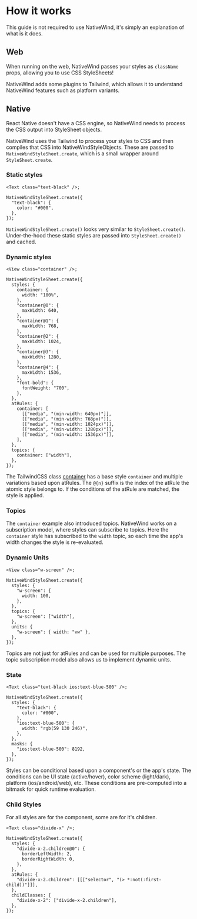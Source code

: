 # How it works

This guide is not required to use NativeWind, it's simply an explanation of what is it does.

## Web

When running on the web, NativeWind passes your styles as `className` props, allowing you to use CSS StyleSheets!

NativeWind adds some plugins to Tailwind, which allows it to understand NativeWind features such as platform variants.

## Native

React Native doesn't have a CSS engine, so NativeWind needs to process the CSS output into StyleSheet objects.

NativeWind uses the Tailwind to process your styles to CSS and then compiles that CSS into NativeWindStyleObjects. These are passed to `NativeWindStyleSheet.create`, which is a small wrapper around `StyleSheet.create`.

### Static styles

```tsx
<Text class="text-black" />;

NativeWindStyleSheet.create({
  "text-black": {
    color: "#000",
  },
});
```

`NativeWindStyleSheet.create()` looks very similar to `StyleSheet.create()`. Under-the-hood these static styles are passed into `StyleSheet.create()` and cached.

### Dynamic styles

```tsx
<View class="container" />;

NativeWindStyleSheet.create({
  styles: {
    container: {
      width: "100%",
    },
    "container@0": {
      maxWidth: 640,
    },
    "container@1": {
      maxWidth: 768,
    },
    "container@2": {
      maxWidth: 1024,
    },
    "container@3": {
      maxWidth: 1280,
    },
    "container@4": {
      maxWidth: 1536,
    },
    "font-bold": {
      fontWeight: "700",
    },
  },
  atRules: {
    container: [
      [["media", "(min-width: 640px)"]],
      [["media", "(min-width: 768px)"]],
      [["media", "(min-width: 1024px)"]],
      [["media", "(min-width: 1280px)"]],
      [["media", "(min-width: 1536px)"]],
    ],
  },
  topics: {
    container: ["width"],
  },
});
```

The TailwindCSS class [container](https://tailwindcss.com/docs/container) has a base style `container` and multiple variations based upon atRules. The `@{n}` suffix is the index of the atRule the atomic style belongs to. If the conditions of the atRule are matched, the style is applied.

### Topics

The `container` example also introduced topics. NativeWind works on a subscription model, where styles can subscribe to topics. Here the `container` style has subscribed to the `width` topic, so each time the app's width changes the style is re-evaluated.

### Dynamic Units

```tsx
<View class="w-screen" />;

NativeWindStyleSheet.create({
  styles: {
    "w-screen": {
      width: 100,
    },
  },
  topics: {
    "w-screen": ["width"],
  },
  units: {
    "w-screen": { width: "vw" },
  },
});
```

Topics are not just for atRules and can be used for multiple purposes. The topic subscription model also allows us to implement dynamic units.

### State

```tsx
<Text class="text-black ios:text-blue-500" />;

NativeWindStyleSheet.create({
  styles: {
    "text-black": {
      color: "#000",
    },
    "ios:text-blue-500": {
      width: "rgb(59 130 246)",
    },
  },
  masks: {
    "ios:text-blue-500": 8192,
  },
});
```

Styles can be conditional based upon a component's or the app's state. The conditions can be UI state (active/hover), color scheme (light/dark), platform (ios/android/web), etc. These conditions are pre-computed into a bitmask for quick runtime evaluation.

### Child Styles

For all styles are for the component, some are for it's children.

```tsx
<Text class="divide-x" />;

NativeWindStyleSheet.create({
  styles: {
    "divide-x-2.children@0": {
      borderLeftWidth: 2,
      borderRightWidth: 0,
    },
  },
  atRules: {
    "divide-x-2.children": [[["selector", "(> *:not(:first-child))"]]],
  },
  childClasses: {
    "divide-x-2": ["divide-x-2.children"],
  },
});
```
